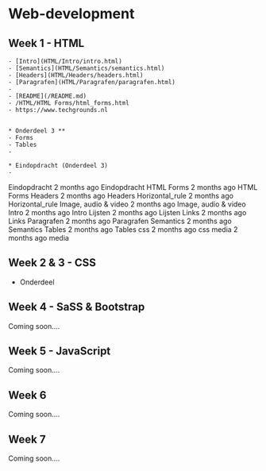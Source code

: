 # Web-development

## Week 1 - HTML
    - [Intro](HTML/Intro/intro.html)
    - [Semantics](HTML/Semantics/semantics.html)
    - [Headers](HTML/Headers/headers.html)
    - [Paragrafen](HTML/Paragrafen/paragrafen.html)
    - 
    - [README](/README.md)
    - /HTML/HTML Forms/html_forms.html
    - https://www.techgrounds.nl


    * Onderdeel 3 **
    - Forms
    - Tables
    - 
    
    * Eindopdracht (Onderdeel 3)
    - 
Eindopdracht
2 months ago
Eindopdracht
HTML Forms
2 months ago
HTML Forms
Headers
2 months ago
Headers
Horizontal_rule
2 months ago
Horizontal_rule
Image, audio & video
2 months ago
Image, audio & video
Intro
2 months ago
Intro
Lijsten
2 months ago
Lijsten
Links
2 months ago
Links
Paragrafen
2 months ago
Paragrafen
Semantics
2 months ago
Semantics
Tables
2 months ago
Tables
css
2 months ago
css
media
2 months ago
media

## Week 2 & 3 - CSS

  * Onderdeel

## Week 4 - SaSS & Bootstrap

Coming soon....

## Week 5 - JavaScript

Coming soon....

## Week 6

Coming soon....

## Week 7

Coming soon....
